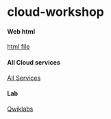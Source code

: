 # cloud-workshop 

#### Web html
[html file](index.html)

#### All Cloud services
[All Services](https://cloud.google.com/products)

#### Lab
[Qwiklabs](https://www.cloudskillsboost.google/focuses/56596?catalog_rank=%7B%22rank%22%3A2%2C%22num_filters%22%3A1%2C%22has_search%22%3Atrue%7D&parent=catalog&search_id=22135797)
